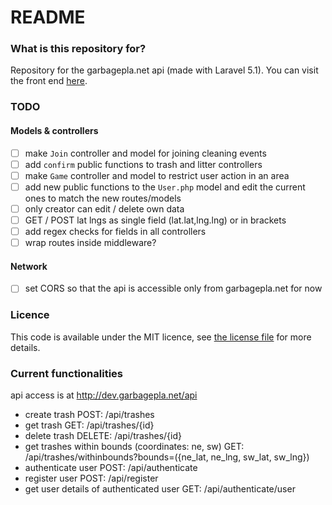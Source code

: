# README #

### What is this repository for? ###
Repository for the garbagepla.net api (made with Laravel 5.1). You can visit the front end [here](http://www.garbagepla.net).

### TODO

#### Models & controllers
- [ ] make `Join` controller and model for joining cleaning events
- [ ] add `confirm` public functions to trash and litter controllers
- [ ] make `Game` controller and model to restrict user action in an area
- [ ] add new public functions to the `User.php` model and edit the current ones to match the new routes/models
- [ ] only creator can edit / delete own data
- [ ] GET / POST lat lngs as single field (lat.lat,lng.lng) or in brackets
- [ ] add regex checks for fields in all controllers
- [ ] wrap routes inside middleware?

#### Network
- [ ] set CORS so that the api is accessible only from garbagepla.net for now

### Licence
This code is available under the MIT licence, see [the license file](https://github.com/garbageplanet/api/blob/dev/license.md) for more details.

### Current functionalities
api access is at http://dev.garbagepla.net/api

- create trash POST: /api/trashes
- get trash GET: /api/trashes/{id}
- delete trash DELETE: /api/trashes/{id}
- get trashes within bounds (coordinates: ne, sw) GET: /api/trashes/withinbounds?bounds=({ne_lat, ne_lng, sw_lat, sw_lng})
- authenticate user POST: /api/authenticate
- register user POST: /api/register
- get user details of authenticated user GET: /api/authenticate/user